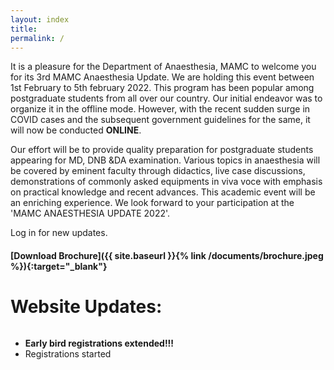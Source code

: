 ```yaml
---
layout: index
title: 
permalink: /
---
```


It is a pleasure for the Department of Anaesthesia, MAMC  to welcome you for its 3rd MAMC Anaesthesia Update. We are holding this event between 1st February to 5th february 2022. This program has been popular among postgraduate students from all over our country. Our initial endeavor was to organize it in the offline mode. However, with the recent sudden surge in COVID cases and the subsequent government guidelines for the same, it will now be conducted **ONLINE**.

Our effort will be to provide quality preparation for postgraduate students appearing for MD, DNB &DA examination. Various topics in anaesthesia will be covered by eminent faculty through didactics, live case discussions, demonstrations of commonly asked equipments in viva voce with emphasis on practical knowledge and recent advances. This academic event will be an enriching experience.
We look forward to your participation at the 'MAMC ANAESTHESIA UPDATE 2022'.

Log in for new updates.


#### [Download Brochure]({{ site.baseurl }}{% link /documents/brochure.jpeg %}){:target="_blank"}

# Website Updates:
<div style="overflow-y: scroll;">
<ul>
    <li><strong>Early bird registrations extended!!!</strong></li>
    <li>Registrations started</li>
</ul>
</div>

